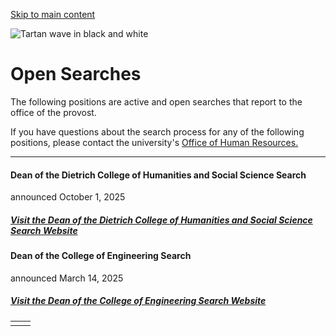 [Skip to main content](https://www.cmu.edu/leadership/the-provost/open-searches#main-content)

![Tartan wave in black and white](https://www.cmu.edu/sites/default/files/styles/large_hero_1920x1080/public/2025-06/hero-bg-tartan.jpg.webp?itok=HdCTOtvh)

# Open Searches

The following positions are active and open searches that report to the office of the provost.

If you have questions about the search process for any of the following positions, please contact the university's [Office of Human Resources.](https://www.cmu.edu/hr/)

* * *

#### Dean of the Dietrich College of Humanities and Social Science Search

announced October 1, 2025

##### [Visit the Dean of the Dietrich College of Humanities and Social Science Search Website](https://www.cmu.edu/dietrich-dean-search/index.html)

#### Dean of the College of Engineering Search

announced March 14, 2025

##### [Visit the Dean of the College of Engineering Search Website](https://www.cmu.edu/eng-dean-search/index.html)

|     |     |
| --- | --- |
|  |  |
